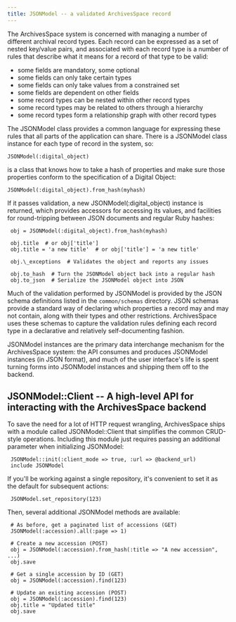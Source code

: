 ```yaml
---
title: JSONModel -- a validated ArchivesSpace record
---
```


The ArchivesSpace system is concerned with managing a number of
different archival record types. Each record can be expressed as a
set of nested key/value pairs, and associated with each record type is
a number of rules that describe what it means for a record of that
type to be valid:

- some fields are mandatory, some optional
- some fields can only take certain types
- some fields can only take values from a constrained set
- some fields are dependent on other fields
- some record types can be nested within other record types
- some record types may be related to others through a hierarchy
- some record types form a relationship graph with other record
  types

The JSONModel class provides a common language for expressing these
rules that all parts of the application can share. There is a
JSONModel class instance for each type of record in the system, so:

    JSONModel(:digital_object)

is a class that knows how to take a hash of properties and make sure
those properties conform to the specification of a Digital Object:

    JSONModel(:digital_object).from_hash(myhash)

If it passes validation, a new JSONModel(:digital_object) instance is
returned, which provides accessors for accessing its values, and
facilities for round-tripping between JSON documents and regular Ruby
hashes:

     obj = JSONModel(:digital_object).from_hash(myhash)

     obj.title  # or obj['title']
     obj.title = 'a new title'  # or obj['title'] = 'a new title'

     obj.\_exceptions  # Validates the object and reports any issues

     obj.to_hash  # Turn the JSONModel object back into a regular hash
     obj.to_json  # Serialize the JSONModel object into JSON

Much of the validation performed by JSONModel is provided by the JSON
schema definitions listed in the `common/schemas` directory. JSON
schemas provide a standard way of declaring which properties a record
may and may not contain, along with their types and other
restrictions. ArchivesSpace uses these schemas to capture the
validation rules defining each record type in a declarative and
relatively self-documenting fashion.

JSONModel instances are the primary data interchange mechanism for the
ArchivesSpace system: the API consumes and produces JSONModel
instances (in JSON format), and much of the user interface's life is
spent turning forms into JSONModel instances and shipping them off to
the backend.

## JSONModel::Client -- A high-level API for interacting with the ArchivesSpace backend

To save the need for a lot of HTTP request wrangling, ArchivesSpace
ships with a module called JSONModel::Client that simplifies the
common CRUD-style operations. Including this module just requires
passing an additional parameter when initializing JSONModel:

     JSONModel::init(:client_mode => true, :url => @backend_url)
     include JSONModel

If you'll be working against a single repository, it's convenient to
set it as the default for subsequent actions:

     JSONModel.set_repository(123)

Then, several additional JSONModel methods are available:

     # As before, get a paginated list of accessions (GET)
     JSONModel(:accession).all(:page => 1)

     # Create a new accession (POST)
     obj = JSONModel(:accession).from_hash(:title => "A new accession", ...)
     obj.save

     # Get a single accession by ID (GET)
     obj = JSONModel(:accession).find(123)

     # Update an existing accession (POST)
     obj = JSONModel(:accession).find(123)
     obj.title = "Updated title"
     obj.save
